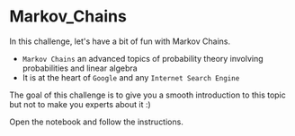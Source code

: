 # Markov_Chains

In this challenge, let's have a bit of fun with Markov Chains.

* `Markov Chains` an advanced topics of probability theory involving probabilities and linear algebra
* It is at the heart of `Google` and any `Internet Search Engine`

The goal of this challenge is to give you a smooth introduction to this topic but not to make you experts about it :)

Open the notebook and follow the instructions.
